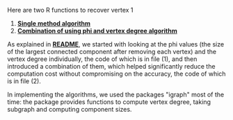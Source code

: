 Here are two R functions to recover vertex 1

1.  __[Single method algorithm](https://github.com/thn003/recovering_first_vertices/blob/master/Recover%20Vertex%201/Root-finding%20Algorithm%20-%20Recover%20Vertex%201.R)__
2.  __[Combination of using phi and vertex degree algorithm](https://github.com/thn003/recovering_first_vertices/blob/master/Recover%20Vertex%201/Root-finding%20Algorithm%20-%20Recover%20Vertex%201%20-%20Phi%20on%20Degree.R)__

As explained in __[README](https://github.com/thn003/recovering_first_vertices/blob/master/README.ipynb)__, we started with looking at the phi values (the size of the largest connected component after removing each vertex) and the vertex degree individually, the code of which is in file (1), and then introduced a combination of them, which helped significantly reduce the computation cost without compromising on the accuracy, the code of which is in file (2).

In implementing the algorithms, we used the packages "igraph" most of the time: the package provides functions to compute vertex degree, taking subgraph and computing component sizes.
